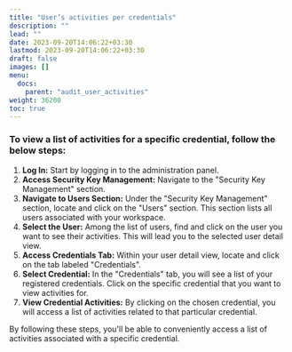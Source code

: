 ```yaml
---
title: "User’s activities per credentials"
description: ""
lead: ""
date: 2023-09-20T14:06:22+03:30
lastmod: 2023-09-20T14:06:22+03:30
draft: false
images: []
menu:
  docs:
    parent: "audit_user_activities"
weight: 36200
toc: true
---
```


### To view a list of activities for a specific credential, follow the below steps:

1. **Log In:** Start by logging in to the administration panel.
2. **Access Security Key Management:** Navigate to the "Security Key Management" section.
3. **Navigate to Users Section:** Under the "Security Key Management" section, locate and click on the "Users" section. This section lists all users associated with your workspace.
4. **Select the User:** Among the list of users, find and click on the user you want to see their activities. This will lead you to the selected user detail view.
5. **Access Credentials Tab:** Within your user detail view, locate and click on the tab labeled "Credentials".
6. **Select Credential:** In the "Credentials" tab, you will see a list of your registered credentials. Click on the specific credential that you want to view activities for.
7. **View Credential Activities:** By clicking on the chosen credential, you will access a list of activities related to that particular credential.

By following these steps, you'll be able to conveniently access a list of activities associated with a specific credential.
